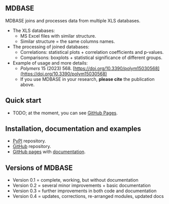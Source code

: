 MDBASE
------

MDBASE joins and processes data from multiple XLS databases.

* The XLS databases:
    - MS Excel files with similar structure.
    - Similar structure = the same columns names.
* The processing of joined databases:
	- Correlations: statistical plots + correlation coefficients and p-values.
	- Comparisons: boxplots + statistical significance of different groups.
* Example of usage and more details:
	- *Polymers* 15 (2023) 568.
	  [https://doi.org/10.3390/polym15030568](https://doi.org/10.3390/polym15030568)
	- If you use MDBASE in your research, **please cite** the publication above.

Quick start
-----------
* TODO; at the moment, you can see
  [GitHub Pages](https://mirekslouf.github.io/mdbase/docs).

Installation, documentation and examples
----------------------------------------
* [PyPI](https://pypi.org/project/mdbase/) repository.
* [GitHub](https://github.com/mirekslouf/mdbase/) repository. 
* [GitHub pages](https://mirekslouf.github.io/mdbase/) with
  [documentation](https://mirekslouf.github.io/mdbase/docs/).

Versions of MDBASE
------------------
* Version 0.1 = complete, working, but without documentation
* Version 0.2 = several minor improvements + basic documentation
* Version 0.3 = further improvements in both code and documentation
* Version 0.4 = updates, corrections, re-arranged modules, updated docs



